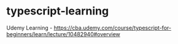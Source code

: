 # typescript-learning
Udemy Learning - https://cba.udemy.com/course/typescript-for-beginners/learn/lecture/10482940#overview
